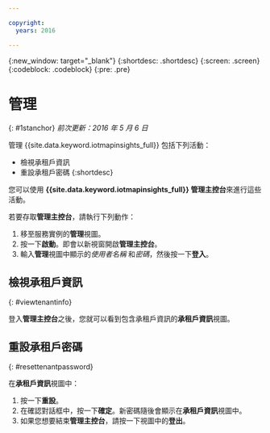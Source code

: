 ```yaml
---

copyright:
  years: 2016

---
```


{:new_window: target="_blank"}
{:shortdesc: .shortdesc}
{:screen: .screen}
{:codeblock: .codeblock}
{:pre: .pre}


# 管理
{: #1stanchor}
*前次更新：2016 年 5 月 6 日*


管理 {{site.data.keyword.iotmapinsights_full}} 包括下列活動：
- 檢視承租戶資訊
- 重設承租戶密碼
{:shortdesc}

您可以使用 **{{site.data.keyword.iotmapinsights_full}} 管理主控台**來進行這些活動。

若要存取**管理主控台**，請執行下列動作：

1. 移至服務實例的**管理**視圖。
2. 按一下**啟動**。即會以新視窗開啟**管理主控台**。
3. 輸入**管理**視圖中顯示的*使用者名稱* 和*密碼*，然後按一下**登入**。

## 檢視承租戶資訊
{: #viewtenantinfo}

登入**管理主控台**之後，您就可以看到包含承租戶資訊的**承租戶資訊**視圖。

## 重設承租戶密碼
{: #resettenantpassword}

在**承租戶資訊**視圖中：

1. 按一下**重設**。
2. 在確認對話框中，按一下**確定**。新密碼隨後會顯示在**承租戶資訊**視圖中。
3. 如果您想要結束**管理主控台**，請按一下視圖中的**登出**。

